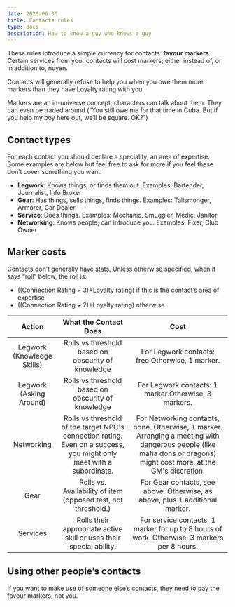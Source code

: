 ```yaml
---
date: 2020-06-30
title: Contacts rules
type: docs
description: How to know a guy who knows a guy
---
```


These rules introduce a simple currency for contacts: **favour markers**. Certain services from your contacts will cost markers; either instead of, or in addition to, nuyen.

Contacts will generally refuse to help you when you owe them more markers than they have Loyalty rating with you.

Markers are an in-universe concept; characters can talk about them. They can even be traded around (“You still owe me for that time in Cuba. But if you help my boy here out, we’ll be square. OK?”)

## Contact types

For each contact you should declare a speciality, an area of expertise. Some examples are below but feel free to ask for more if you feel these don’t cover something you want:

* **Legwork**: Knows things, or finds them out. Examples: Bartender, Journalist, Info Broker
* **Gear**: Has things, sells things, finds things. Examples: Talismonger, Armorer, Car Dealer
* **Service**: Does things. Examples: Mechanic, Smuggler, Medic, Janitor
* **Networking**: Knows people; can introduce you. Examples: Fixer, Club Owner

## Marker costs

Contacts don’t generally have stats. Unless otherwise specified, when it says “roll” below, the roll is:

* ((Connection Rating × 3)+Loyalty rating) if this is the contact’s area of expertise
* ((Connection Rating × 2)+Loyalty rating) otherwise

|           Action           	|                                                 What the Contact Does                                                	|                                                                                 Cost                                                                                	|
|:--------------------------:	|:--------------------------------------------------------------------------------------------------------------------:	|:-------------------------------------------------------------------------------------------------------------------------------------------------------------------:	|
| Legwork (Knowledge Skills) 	| Rolls vs threshold based on obscurity of knowledge                                                                   	| For Legwork contacts: free.Otherwise, 1 marker.                                                                                                                     	|
| Legwork (Asking Around)    	| Rolls vs threshold based on obscurity of knowledge                                                                   	| For Legwork contacts: 1 marker.Otherwise, 3 markers.                                                                                                                	|
| Networking                 	| Rolls vs threshold of the target NPC's connection rating. Even on a success, you might only meet with a subordinate. 	| For Networking contacts, none. Otherwise, 1 marker. Arranging a meeting with dangerous people (like mafia dons or dragons) might cost more, at the GM's discretion. 	|
| Gear                       	| Rolls vs. Availability of item (opposed test, not threshold.)                                                        	| For Gear contacts, see above. Otherwise, as above, plus 1 additional marker.                                                                                        	|
| Services                   	| Rolls their appropriate active skill or uses their special ability.                                                  	| For service contacts, 1 marker for up to 8 hours of work. Otherwise, 3 markers per 8 hours.                                                                         	|

## Using other people’s contacts

If you want to make use of someone else’s contacts, they need to pay the favour markers, not you.
